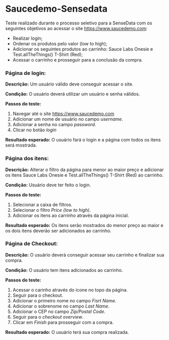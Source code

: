 # Saucedemo-Sensedata
Teste realizado durante o processo seletivo para a SenseData com os seguintes objetivos ao acessar o site https://www.saucedemo.com:
- Realizar login;
- Ordenar os produtos pelo valor (low to high);
- Adicionar os seguintes produtos ao carrinho: Sauce Labs Onesie e
Test.allTheThings() T-Shirt (Red);
- Acessar o carrinho e prosseguir para a conclusão da compra.



### Página de login:

**Descrição:** Um usuário válido deve conseguir acessar o site.

**Condição:** O usuário deverá utilizar um usuário e senha válidos.

**Passos do teste:**
1. Navegar até o site https://www.saucedemo.com
2. Adicionar um nome de usuário no campo *username*.
3. Adicionar a senha no campo *password*.
4. Clicar no botão *login*

**Resultado esperado:** O usuário fará o login e a página com todos os itens será mostrada.



### Página dos itens:

**Descrição:** Alterar o filtro da página para menor ao maior preço e adicionar os itens Sauce Labs Onesie e Test.allTheThings() T-Shirt (Red) ao carrinho.

**Condição:** Usuário deve ter feito o login.

**Passos do teste:**
1. Selecionar a caixa de filtros.
2. Selecionar o filtro *Price (low to high)*.
3. Adicionar os itens ao carrinho através da página inicial.

**Resultado esperado:** Os itens serão mostrados do menor preço ao maior e os dois itens deverão ser adicionados ao carrinho.



### Página de Checkout:

**Descrição:** O usuário deverá conseguir acessar seu carrinho e finalizar sua compra.

**Condição:** O usuário tem itens adicionados ao carrinho.

**Passos do teste:**
1. Acessar o carinho através do ícone no topo da página.
2. Seguir para o checkout.
3. Adicionar o primeiro nome no campo *Fisrt Name*.
4. Adicionar o sobrenome no campo *Last Name*.
5. Adicionar o CEP no campo *Zip/Postal Code*.
6. Seguir para o *checkout overview*.
7. Clicar em *Finish* para prosseguir com a compra.

**Resultado esperado:** O usuário terá sua compra realizada.
